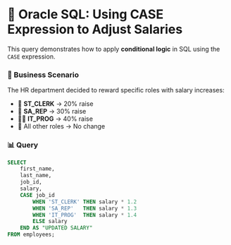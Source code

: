 # 🎯 Oracle SQL: Using CASE Expression to Adjust Salaries

This query demonstrates how to apply **conditional logic** in SQL using the `CASE` expression.

### 💼 Business Scenario

The HR department decided to reward specific roles with salary increases:

- 🧾 **ST_CLERK** → 20% raise  
- 💼 **SA_REP** → 30% raise  
- 👨‍💻 **IT_PROG** → 40% raise  
- 📌 All other roles → No change

### 📊 Query

```sql
SELECT 
    first_name, 
    last_name, 
    job_id, 
    salary,  
    CASE job_id 
        WHEN 'ST_CLERK' THEN salary * 1.2
        WHEN 'SA_REP'   THEN salary * 1.3
        WHEN 'IT_PROG'  THEN salary * 1.4
        ELSE salary 
    END AS "UPDATED SALARY"
FROM employees;
